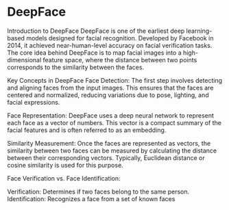# DeepFace
Introduction to DeepFace
DeepFace is one of the earliest deep learning-based models designed for facial recognition. Developed by Facebook in 2014, it achieved near-human-level accuracy on facial verification tasks. The core idea behind DeepFace is to map facial images into a high-dimensional feature space, where the distance between two points corresponds to the similarity between the faces.

Key Concepts in DeepFace
Face Detection: The first step involves detecting and aligning faces from the input images. This ensures that the faces are centered and normalized, reducing variations due to pose, lighting, and facial expressions.

Face Representation: DeepFace uses a deep neural network to represent each face as a vector of numbers. This vector is a compact summary of the facial features and is often referred to as an embedding.

Similarity Measurement: Once the faces are represented as vectors, the similarity between two faces can be measured by calculating the distance between their corresponding vectors. Typically, Euclidean distance or cosine similarity is used for this purpose.

Face Verification vs. Face Identification:

Verification: Determines if two faces belong to the same person.
Identification: Recognizes a face from a set of known faces
